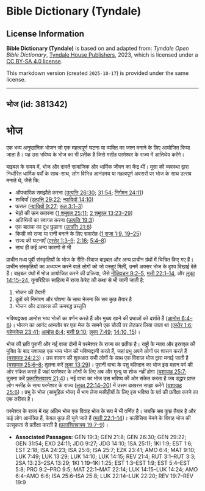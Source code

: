 # Bible Dictionary (Tyndale)

## License Information

**Bible Dictionary (Tyndale)** is based on and adapted from: _Tyndale Open Bible Dictionary_, [Tyndale House Publishers](https://tyndaleopenresources.com/), 2023, which is licensed under a [CC BY-SA 4.0 license](https://creativecommons.org/licenses/by-sa/4.0/legalcode.en).

This markdown version (created `2025-10-17`) is provided under the same license.



--------------------------------

## भोज (id: 381342)

भोज
===

एक भव्य अनुष्ठानिक भोजन जो एक महत्वपूर्ण घटना या व्यक्ति का जश्न मनाने के लिए आयोजित किया जाता है। यह उस भविष्य के भोज का भी प्रतीक है जिसे मसीह परमेश्वर के राज्य में आतिथेय करेंगे।

बाइबल के समय में, भोज और दावतें सामाजिक और धार्मिक जीवन का केंद्र थीं। मूसा की व्यवस्था द्वारा निर्धारित धार्मिक पर्वों के साथ\-साथ, लोग विभिन्न आनंदमय या महत्वपूर्ण अवसरों पर भोज के साथ उत्सव मनाते थे, जैसे कि:

* औपचारिक समझौते करना ([उत्पत्ति 26:30](https://ref.ly/Gen26:30); [31:54](https://ref.ly/Gen31:54); [निर्गमन 24:11](https://ref.ly/Exod24:11))
* शादियाँ ([उत्पत्ति 29:22](https://ref.ly/Gen29:22); [न्यायियों 14:10](https://ref.ly/Judg14:10))
* फसल ([न्यायियों 9:27](https://ref.ly/Judg9:27); [रूत 3:1–3](https://ref.ly/Ruth3:1-Ruth3:3))
* भेड़ों की ऊन कतरना ([1 शमूएल 25:11](https://ref.ly/1Sam25:11); [2 शमूएल 13:23–29](https://ref.ly/2Sam13:23-2Sam13:29))
* अतिथियों का स्वागत करना ([उत्पत्ति 19:3](https://ref.ly/Gen19:3))
* एक बालक का दूध छुड़ाना ([उत्पत्ति 21:8](https://ref.ly/Gen21:8))
* किसी को राजा या रानी बनाने के लिए समारोह ([1 राजा 1:9, 19](https://ref.ly/1Kgs1:9,1Kgs1:19-1Kgs1:25)[–](https://ref.ly/1Kgs1:9)[25](https://ref.ly/1Kgs1:9,1Kgs1:19-1Kgs1:25))
* राज्य की घटनाएँ ([एस्तेर 1:3–9](https://ref.ly/Esth1:3-Esth1:9); [2:18](https://ref.ly/Esth2:18); [5:4–8](https://ref.ly/Esth5:4-Esth5:8))
* साथ ही कई अन्य कारणों से भी

प्राचीन मध्य पूर्वी संस्कृतियों के भोज के रीति\-रिवाज बाइबल और अन्य प्राचीन ग्रंथों में चित्रित किए गए हैं। प्राचीन संस्कृतियों का अध्ययन करने वाले लोगों को जो वस्तुएं मिलीं, उनमें अक्सर भोज के दृश्य दिखाई देते हैं। बाइबल ग्रंथों में भोज आयोजित करने की प्रक्रिया, जैसे [नीतिवचन 9:2–5](https://ref.ly/Prov9:2-Prov9:5), [मत्ती 22:1–14](https://ref.ly/Matt22:1-Matt22:14), और [लूका 14:15–24,](https://ref.ly/Luke14:15-Luke14:24) युगारिटिक साहित्य में राजा केरेट की कथा से भी जानी जाती है:

1. भोजन की तैयारी
2. दूतों को निमंत्रण और घोषणा के साथ भेजना कि सब कुछ तैयार है
3. भोजन और दाखरस की क्रमबद्ध प्रस्तुति

भविष्यद्वक्ता आमोस भव्य भोजों का वर्णन करते हैं और मुख्य खाने की प्रथाओं को दर्शाते हैं ([आमोस 6:4–6](https://ref.ly/Amos6:4-Amos6:6))। भोजन का आनंद आमतौर पर एक मेज के सामने एक चौकी पर लेटकर लिया जाता था ([एस्तेर 1:6](https://ref.ly/Esth1:6); [यहेजकेल 23:41](https://ref.ly/Ezek23:41); [आमोस 6:4](https://ref.ly/Amos6:4); [मत्ती 9:10](https://ref.ly/Matt9:10); [लूका 7:49](https://ref.ly/Luke7:49); [14:10, 15](https://ref.ly/Luke14:10,Luke14:15))।

भोज की छवि पुरानी और नई वाचा दोनों में परमेश्वर के राज्य का प्रतीक है। राष्ट्रों के न्याय और इस्राएल की मुक्ति के बाद यशायाह एक भव्य भोज की भविष्यद्वानी करते हैं, जहां प्रभु अपने लोगों पर शासन करते हैं ([यशायाह 24:23](https://ref.ly/Isa24:23))। उस शासन की शुरुआत सभी लोगों के साथ एक विशाल भोज द्वारा मनाई जाती है ([यशायाह 25:6–8](https://ref.ly/Isa25:6-Isa25:8); तुलना करें [लूका 13:29](https://ref.ly/Luke13:29))। पुरानी वाचा के पशु बलिदान का भोज इस महान पर्व की ओर संकेत करते हैं जहां परमेश्वर के लोगों के लिए अब और मृत्यु या शोक नहीं होगा ([यशायाह 25:7](https://ref.ly/Isa25:7); तुलना करें [प्रकाशितवाक्य 21:4](https://ref.ly/Rev21:4))। नई वाचा का भोज उस भविष्य की ओर संकेत करता है जब उद्धार प्राप्त लोग मसीह के साथ परमेश्वर के राज्य ([लूका 22:14–20](https://ref.ly/Luke22:14-Luke22:20)) में उत्तम दाखरस साझा करेंगे ([यशायाह 25:6](https://ref.ly/Isa25:6))। प्रभु के भोज (सामूहिक भोज) में भाग लेना मसीहीयों के लिए इस भविष्य के पर्व की प्रतीक्षा करने का एक तरीका है।

परमेश्वर के राज्य में यह अंतिम भोज एक विवाह भोज के रूप में भी वर्णित है। जबकि सब कुछ तैयार है और कई लोग आमंत्रित हैं, केवल कुछ ही चुने जाते हैं ([मत्ती 22:1–14](https://ref.ly/Matt22:1-Matt22:14))। कलीसिया मेमने के विवाह भोज की उत्सुकता से प्रतीक्षा करती है ([प्रकाशितवाक्य 19:7–9](https://ref.ly/Rev19:7-Rev19:9))।

* **Associated Passages:** GEN 19:3; GEN 21:8; GEN 26:30; GEN 29:22; GEN 31:54; EXO 24:11; JDG 9:27; JDG 14:10; 1SA 25:11; 1KI 1:9; EST 1:6; EST 2:18; ISA 24:23; ISA 25:6; ISA 25:7; EZK 23:41; AMO 6:4; MAT 9:10; LUK 7:49; LUK 13:29; LUK 14:10; LUK 14:15; REV 21:4; RUT 3:1–RUT 3:3; 2SA 13:23–2SA 13:29; 1KI 1:19–1KI 1:25; EST 1:3–EST 1:9; EST 5:4–EST 5:8; PRO 9:2–PRO 9:5; MAT 22:1–MAT 22:14; LUK 14:15–LUK 14:24; AMO 6:4–AMO 6:6; ISA 25:6–ISA 25:8; LUK 22:14–LUK 22:20; REV 19:7–REV 19:9

